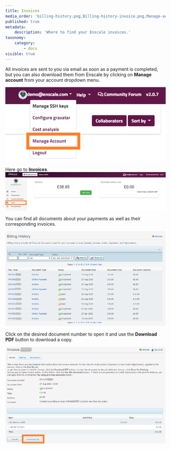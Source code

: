 ```yaml
---
title: Invoices
media_order: 'billing-history.png,Billing-history-invoice.png,Manage-accounts-dropdown.png,MA-invoices.png'
published: true
metadata:
    description: 'Where to find your Enscale invoices.'
taxonomy:
    category:
        - docs
visible: true
---
```


All invoices are sent to you via email as soon as a payment is completed, but you can also download them from Enscale by clicking on **Manage account** from your account dropdown menu.

![](Manage-accounts-dropdown.png)

Here go to **Invoices**.
![](MA-invoices.png)

You can find all documents about your payments as well as their corresponding invoices.

![](billing-history.png)

Click on the desired document number to open it and use the **Download PDF** button to download a copy.

![](Billing-history-invoice.png)

